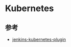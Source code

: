 # Kubernetes


## 参考

* [jenkins-kubernetes-plugin](https://github.com/jenkinsci/kubernetes-plugin)
